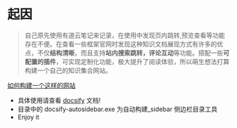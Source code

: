 # 起因

> 自己原先使用有道云笔记来记录，在使用中发现页内跳转,预览查看等功能存在不便。在查看一些框架官网时发现这种知识文档展现方式有许多的优点，不仅**结构清晰**，而且支持**站内搜索跳转，评论互动**等功能。搭配一些**可配置的插件**，可实现定制化功能，极大提升了阅读体验，所以萌生想法打算构建一个自己的知识集合网站。

[如何构建一个这样的网站](教程/Web-Articles.md)

- 具体使用请查看 [docsify](https://docsify.js.org/#/plugins?id=tabs) 文档!
- 目录中的 docsify-autosidebar.exe 为自动构建\_sidebar 侧边栏目录工具
- Enjoy it
